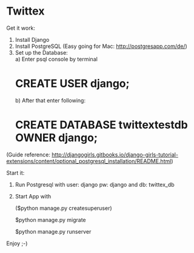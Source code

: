 # Twittex  

Get it work:  

1) Install Django  
2) Install PostgreSQL (Easy going for Mac: http://postgresapp.com/de/)  
3) Set up the Database:  
   a) Enter psql console by terminal  
      # CREATE USER django;  
   b) After that enter following:  
      # CREATE DATABASE twittextestdb OWNER django;  
    
(Guide reference: http://djangogirls.gitbooks.io/django-girls-tutorial-extensions/content/optional_postgresql_installation/README.html)  
  
  
Start it:  
1) Run Postgresql with user: django pw: django and db: twittex_db
2) Start App with

	($python manage.py createsuperuser)
	
	$python manage.py migrate
	
	$python manage.py runserver	
	
  
Enjoy ;-)  
  
  
